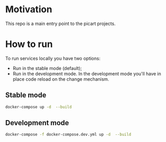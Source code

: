 # Motivation
This repo is a main entry point to the picart projects.

# How to run

To run services locally you have two options:
- Run in the stable mode (default);
- Run in the development mode. In the development mode you'll have in place code reload on the change mechanism.

## Stable mode
```bash
docker-compose up -d  --build
```

## Development mode
```bash
docker-compose -f docker-compose.dev.yml up -d  --build
```